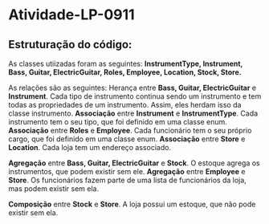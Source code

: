 # Atividade-LP-0911

## Estruturação do código:

As classes utiizadas foram as seguintes:
**InstrumentType, Instrument, Bass, Guitar, ElectricGuitar, Roles, Employee, Location, Stock, Store.**

As relações são as seguintes:
Herança entre **Bass, Guitar, ElectricGuitar** e **Instrument**. Cada tipo de instrumento continua sendo um instrumento e tem todas as propriedades de um instrumento. Assim, eles herdam isso da classe instrumento.
**Associação** entre **Instrument** e **InstrumentType**. Cada instrumento tem o seu tipo, que foi definido em uma classe enum.
**Associação** entre **Roles** e **Employee**. Cada funcionário tem o seu próprio cargo, que foi definido em uma classe enum.
**Associação** entre **Store** e **Location**. Cada loja tem um endereço associado.

**Agregação** entre **Bass, Guitar, ElectricGuitar** e **Stock**. O estoque agrega os instrumentos, que podem existir sem ele.
**Agregação** entre **Employee** e **Store**. Os funcionários fazem parte de uma lista de funcionários da loja, mas podem existir sem ela.

**Composição** entre **Stock** e **Store**. A loja possui um estoque, que não pode existir sem ela.